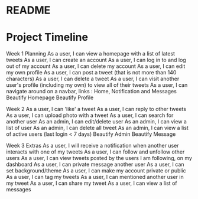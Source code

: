 # README
# Project Timeline

Week 1
Planning
As a user, I can view a homepage with a list of latest tweets
As a user, I can create an account
As a user, I can log in to and log out of my account
As a user, I can delete my account
As a user, I can edit my own profile
As a user, I can post a tweet (that is not more than 140 characters)
As a user, I can delete a tweet
As a user, I can visit another user's profile (including my own) to view all of their tweets
As a user, I can navigate around on a navbar, links : Home, Notification and Messages
Beautify Homepage
Beautify Profile

Week 2
As a user, I can 'like' a tweet
As a user, I can reply to other tweets
As a user, I can upload photo with a tweet
As a user, I can search for another user 
As an admin, I can edit/delete user
As an admin, I can view a list of user
As an admin, I can delete all tweet
As an admin, I can view a list of active users (last login < 7 days)
Beautify Admin
Beautify Message

Week 3
Extras
As a user, I will receive a notification when another user interacts with one of my tweets
As a user, I can follow and unfollow other users
As a user, I can view tweets posted by the users I am following, on my dashboard
As a user, I can private message another user
As a user, I can set background/theme
As a user, I can make my account private or public
As a user, I can tag my tweets
As a user, I can mentioned another user in my tweet
As a user, I can share my tweet
As a user, I can view a list of messages

